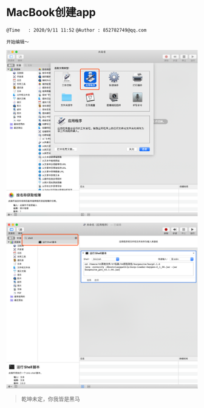 # MacBook创建app
`@Time   : 2020/9/11 11:52`
`@Author : 852782749@qq.com`


```
开始编辑～
```
![avatar](images/macbook_01.png)

![avatar](images/macbook_02.png)


> 乾坤未定，你我皆是黑马